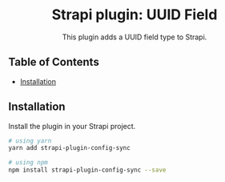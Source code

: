 <div align="center">

# Strapi plugin: UUID Field

This plugin adds a UUID field type to Strapi.

</div>

## Table of Contents

- [Installation](#installation)


## Installation

Install the plugin in your Strapi project.

```bash
# using yarn
yarn add strapi-plugin-config-sync

# using npm
npm install strapi-plugin-config-sync --save
```

